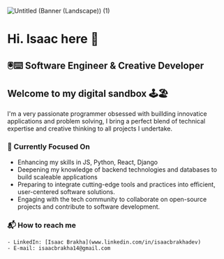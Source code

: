 ![Untitled (Banner (Landscape)) (1)](https://github.com/isbrakha/isbrakha/assets/147268451/e4970def-8b3e-44dc-bfbf-eb8f3e0548fd)

# Hi. Isaac here 🤙

## 🖲️⌨️ Software Engineer & Creative Developer

## Welcome to my digital sandbox 🕹️🏖️

I'm a very passionate programmer obsessed with buillding innovatice applications and problem solving, I bring a perfect blend of technical expertise and creative thinking to all projects I undertake.

### 🧠 Currently Focused On

 - Enhancing my skills in JS, Python, React, Django
 - Deepening my knowledge of backend technologies and databases to build scaleable applications
 - Preparing to integrate cutting-edge tools and practices into efficient, user-centered software solutions.
 - Engaging with the tech community to collaborate on open-source projects and contribute to software development.

### 📬 How to reach me
    - LinkedIn: [Isaac Brakha](www.linkedin.com/in/isaacbrakhadev)
    - E-mail: isaacbrakha14@gmail.com



<!--
**isbrakha/isbrakha** is a ✨ _special_ ✨ repository because its `README.md` (this file) appears on your GitHub profile.

Here are some ideas to get you started:

- 🔭 I’m currently working on ...
- 🌱 I’m currently learning ...
- 👯 I’m looking to collaborate on ...
- 🤔 I’m looking for help with ...
- 💬 Ask me about ...
- 📫 How to reach me: ...
- 😄 Pronouns: ...
- ⚡ Fun fact: ...
![Untitled (Banner (Landscape)) (1)](https://github.com/isbrakha/isbrakha/assets/147268451/1dfdf91c-3d35-4e30-856d-81b0844a2f7c)

